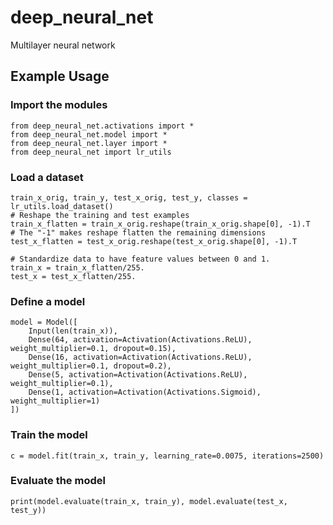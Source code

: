 # deep_neural_net
Multilayer neural network


## Example Usage

### Import the modules
```python3
from deep_neural_net.activations import *
from deep_neural_net.model import *
from deep_neural_net.layer import *
from deep_neural_net import lr_utils
```

### Load a dataset
```python3
train_x_orig, train_y, test_x_orig, test_y, classes = lr_utils.load_dataset()
# Reshape the training and test examples 
train_x_flatten = train_x_orig.reshape(train_x_orig.shape[0], -1).T   # The "-1" makes reshape flatten the remaining dimensions
test_x_flatten = test_x_orig.reshape(test_x_orig.shape[0], -1).T

# Standardize data to have feature values between 0 and 1.
train_x = train_x_flatten/255.
test_x = test_x_flatten/255.
```

### Define a model
```python3
model = Model([
    Input(len(train_x)),
    Dense(64, activation=Activation(Activations.ReLU), weight_multiplier=0.1, dropout=0.15),
    Dense(16, activation=Activation(Activations.ReLU), weight_multiplier=0.1, dropout=0.2),
    Dense(5, activation=Activation(Activations.ReLU), weight_multiplier=0.1),
    Dense(1, activation=Activation(Activations.Sigmoid), weight_multiplier=1)
])
```

### Train the model
```python3
c = model.fit(train_x, train_y, learning_rate=0.0075, iterations=2500)
```

### Evaluate the model
```python3
print(model.evaluate(train_x, train_y), model.evaluate(test_x, test_y))
```

